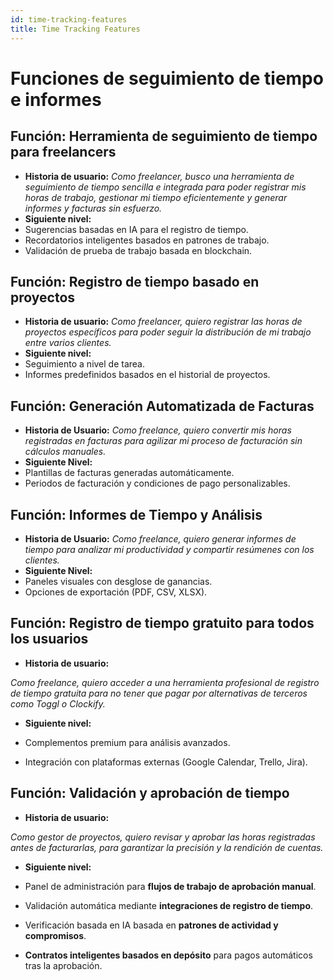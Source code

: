 ```yaml
---
id: time-tracking-features
title: Time Tracking Features
---
```


# Funciones de seguimiento de tiempo e informes

## Función: Herramienta de seguimiento de tiempo para freelancers
- **Historia de usuario:** 
*Como freelancer, busco una herramienta de seguimiento de tiempo sencilla e integrada para poder registrar mis horas de trabajo, gestionar mi tiempo eficientemente y generar informes y facturas sin esfuerzo.*
- **Siguiente nivel:** 
- Sugerencias basadas en IA para el registro de tiempo.
- Recordatorios inteligentes basados en patrones de trabajo.
- Validación de prueba de trabajo basada en blockchain.

## Función: Registro de tiempo basado en proyectos
- **Historia de usuario:** 
*Como freelancer, quiero registrar las horas de proyectos específicos para poder seguir la distribución de mi trabajo entre varios clientes.*
- **Siguiente nivel:** 
- Seguimiento a nivel de tarea.
- Informes predefinidos basados en el historial de proyectos.

## Función: Generación Automatizada de Facturas
- **Historia de Usuario:** 
*Como freelance, quiero convertir mis horas registradas en facturas para agilizar mi proceso de facturación sin cálculos manuales.*
- **Siguiente Nivel:** 
- Plantillas de facturas generadas automáticamente.
- Periodos de facturación y condiciones de pago personalizables.

## Función: Informes de Tiempo y Análisis
- **Historia de Usuario:** 
*Como freelance, quiero generar informes de tiempo para analizar mi productividad y compartir resúmenes con los clientes.*
- **Siguiente Nivel:** 
- Paneles visuales con desglose de ganancias.
- Opciones de exportación (PDF, CSV, XLSX).

## Función: Registro de tiempo gratuito para todos los usuarios
- **Historia de usuario:**

*Como freelance, quiero acceder a una herramienta profesional de registro de tiempo gratuita para no tener que pagar por alternativas de terceros como Toggl o Clockify.*
- **Siguiente nivel:**

- Complementos premium para análisis avanzados.

- Integración con plataformas externas (Google Calendar, Trello, Jira).

## Función: **Validación y aprobación de tiempo**
- **Historia de usuario:**

*Como gestor de proyectos, quiero revisar y aprobar las horas registradas antes de facturarlas, para garantizar la precisión y la rendición de cuentas.*
- **Siguiente nivel:**

- Panel de administración para **flujos de trabajo de aprobación manual**.

- Validación automática mediante **integraciones de registro de tiempo**.

- Verificación basada en IA basada en **patrones de actividad y compromisos**.

- **Contratos inteligentes basados en depósito** para pagos automáticos tras la aprobación.